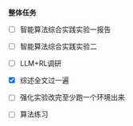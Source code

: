 **整体任务**
- [ ] 智能算法综合实践实验一报告
- [ ] 智能算法综合实践实验二
- [ ] LLM+RL调研
- [x] 综述全文过一遍
- [ ] 强化实验改完至少跑一个环境出来
- [ ] 算法练习


